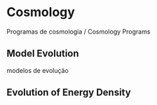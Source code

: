 # Cosmology


Programas de cosmologia / Cosmology Programs

## Model Evolution
modelos de evolução


## Evolution of Energy Density

